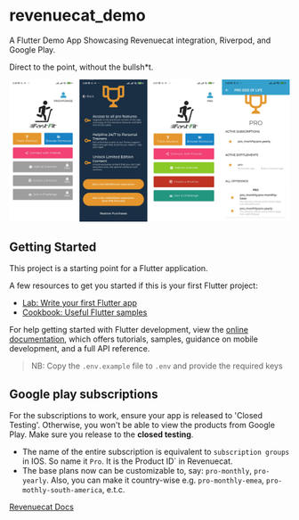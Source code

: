 # revenuecat_demo

A Flutter Demo App Showcasing Revenuecat integration, Riverpod, and Google Play.

Direct to the point, without the bullsh*t.

![Screenshot 1](screenshot-1.png)

## Getting Started

This project is a starting point for a Flutter application.

A few resources to get you started if this is your first Flutter project:

- [Lab: Write your first Flutter app](https://docs.flutter.dev/get-started/codelab)
- [Cookbook: Useful Flutter samples](https://docs.flutter.dev/cookbook)

For help getting started with Flutter development, view the
[online documentation](https://docs.flutter.dev/), which offers tutorials,
samples, guidance on mobile development, and a full API reference.

> NB: Copy the `.env.example` file to `.env` and provide the required keys


## Google play subscriptions
For the subscriptions to work, ensure your app is released to 'Closed Testing'. Otherwise, you won't be able to view the products from Google Play. Make sure you release to the **closed testing**.

- The name of the entire subscription is equivalent to `subscription groups` in IOS. So name it `Pro`. It is the Product ID` in Revenuecat.
- The base plans now can be customizable to, say: `pro-monthly`, `pro-yearly`. Also, you can make it country-wise e.g. `pro-monthly-emea`, `pro-mothly-south-america`, e.t.c.

[Revenuecat Docs](https://www.revenuecat.com/docs/getting-started#4-using-revenuecats-purchases-sdk)


